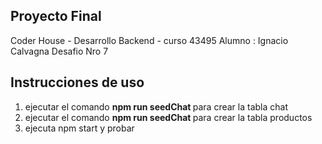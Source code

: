 


## Proyecto Final 
Coder House - Desarrollo Backend - curso 43495
Alumno : Ignacio Calvagna 
Desafio Nro 7 
    
## Instrucciones de uso 

1) ejecutar el comando <strong> npm run seedChat </strong> para crear la tabla chat 
2) ejecutar el comando <strong> npm run seedChat </strong> para crear la tabla productos
3) ejecuta npm start y probar 

